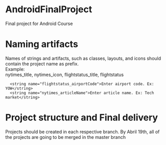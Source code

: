 # AndroidFinalProject
Final project for Android Course

# Naming artifacts
Names of strings and artifacts, such as classes, layouts, and icons should contain the project name as prefix.  
Example:  
nytimes_title, nytimes_icon, flightstatus_title, flightstatus
```
  <string name="flightstatus_airportCode">Enter airport code. Ex: YOW</string>
  <string name="nytimes_articleName">Enter article name. Ex: Tech market</string>
```

# Project structure and Final delivery
Projects should be created in each respective branch. By Abril 19th, all of the projects are going to be merged in the master branch

